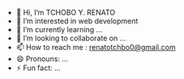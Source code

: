 - 👋 Hi, I’m TCHOBO Y. RENATO
- 👀 I’m interested in web development
- 🌱 I’m currently learning ...
- 💞️ I’m looking to collaborate on ...
- 📫 How to reach me : renatotchbo0@gmail.com
- 😄 Pronouns: ...
- ⚡ Fun fact: ...

<!---
tcbrenato/tcbrenato is a ✨ special ✨ repository because its `README.md` (this file) appears on your GitHub profile.
You can click the Preview link to take a look at your changes.
--->
